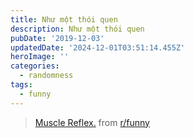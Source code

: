 ```yaml
---
title: Như một thói quen
description: Như một thói quen
pubDate: '2019-12-03'
updatedDate: '2024-12-01T03:51:14.455Z'
heroImage: ''
categories:
  - randomness
tags:
  - funny
---
```


> [Muscle Reflex.](https://www.reddit.com/r/funny/comments/e53fvf/muscle_reflex/) from [r/funny](http://www.reddit.com/r/funny)

<script async src="//embed.redditmedia.com/widgets/platform.js" charset="UTF-8"></script>
